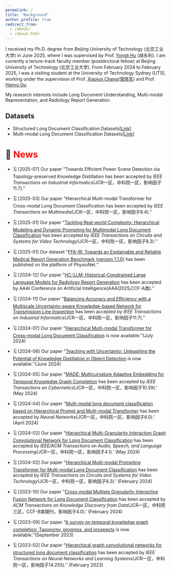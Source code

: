 ```yaml
---
permalink: /
title: "Background"
author_profile: true
redirect_from: 
  - /about/
  - /about.html
---
```

I received my Ph.D. degree from Beijing University of Technology (北京工业大学) in June 2025, where I was supervised by Prof. [Yongli Hu](https://ieeexplore.ieee.org/author/37420507000) (胡永利). I am currently a tenure-track faculty member (postdoctoral fellow) at Beijing University of Technology (北京工业大学). From February 2024 to February 2025, I was a visiting student at the University of Technology Sydney (UTS), working under the supervision of Prof. [Xiaojun Chang](https://ieeexplore.ieee.org/author/37085779024)([常晓军](https://www.xiaojun.ai/)) and Prof. [Hanyu Gu](https://profiles.uts.edu.au/Hanyu.Gu).

My research interests include Long Document Understanding, Multi-modal Representation, and Radiology Report Generation.

## Datasets
- Structured Long Document Classification Datasets[[Link]](https://drive.google.com/drive/folders/1GAQJ0oWRObOuFIbTeVE8vFI0zBkRG1pa)
- Multi-modal Long Document Classification Datasets[[Link]](https://drive.google.com/drive/folders/1759nBGt7J0ZkUK8-jSbAys9_SANQVC-E)

# 📢 <span style="color:red;">News</span>

* 🗓️ [2025-07] Our paper "Towards Efficient Power Scene Detection via Topology-preserved Knowledge Distillation has been accepted by *IEEE Transactions on Industrial Informatics*(JCR一区，中科院一区，影响因子11.7).’’
  
* 🗓️ [2025-03] Our paper "Hierarchical Multi-modal Transformer for Cross-modal Long Document Classification has been accepted by *IEEE Transactions on Multimedia*(JCR一区，中科院一区，影响因子8.4).’’
  
* 🗓️ [2025-01] Our paper "[Tackling Real-world Complexity: Hierarchical Modeling and Dynamic Prompting for Multimodal Long Document Classification](https://ieeexplore.ieee.org/document/10869505) has been accepted by *IEEE Transactions on Circuits and Systems for Video Technology*(JCR一区，中科院一区，影响因子8.3).’’
  
* 🗓️ [2025-01] Our dataset "[FFA-IR: Towards an Explainable and Reliable Medical Report Generation Benchmark (version 1.1.0)](https://physionet.org/content/ffa-ir-medical-report/1.1.0/) has been published on the platform of PhysioNet.’’

* 🗓️ [2024-12] Our paper "[HC-LLM: Historical-Constrained Large Language Models for Radiology Report Generation](https://arxiv.org/pdf/2412.11070) has been accepted by AAAI Conference on Artificial Intelligence(AAAI2025,CCF-A类).’’

* 🗓️ [2024-11] Our paper "[Balancing Accuracy and Efficiency with a Multiscale Uncertainty-aware Knowledge-based Network for Transmission Line Inspection](https://ieeexplore.ieee.org/abstract/document/10841846) has been accepted by *IEEE Transactions on Industrial Informatics*(JCR一区，中科院一区，影响因子11.7).’’

* 🗓️ [2024-07]  Our paper "[Hierarchical Multi-modal Transformer for Cross-modal Long Document Classification](https://arxiv.org/abs/2407.10105) is now available.’’(July 2024)
  
* 🗓️ [2024-06]  Our paper "[Teaching with Uncertainty: Unleashing the Potential of Knowledge Distillation in Object Detection](https://arxiv.org/pdf/2406.06999) is now available.’’(June 2024)
  
* 🗓️ [2024-05]  Our paper "[MADE: Multicurvature Adaptive Embedding for Temporal Knowledge Graph Completion](https://example.com/paper2) has been accepted by *IEEE Transactions on Cybernetics*(JCR一区，中科院一区，影响因子10.59).’ (May 2024)

* 🗓️ [2024-04]  Our paper "[Multi-modal long document classification based on Hierarchical Prompt and Multi-modal Transformer](https://www.sciencedirect.com/science/article/pii/S0893608024002466) has been accepted by *Neural Networks*(JCR一区，中科院一区，影响因子6.0).’ (April 2024)
  
* 🗓️ [2024-02]  Our paper "[Hierarchical Multi-Granularity Interaction Graph Convolutional Network for Long Document Classification](https://ieeexplore.ieee.org/abstract/document/10452857) has been accepted by *IEEE/ACM Transactions on Audio, Speech, and Language Processing*(JCR一区，中科院一区，影响因子4.1).’ (May 2024)

* 🗓️ [2024-02]  Our paper "[Hierarchical Multi-modal Prompting Transformer for Multi-modal Long Document Classification](https://ieeexplore.ieee.org/abstract/document/10439279) has been accepted by *IEEE Transactions on Circuits and Systems for Video Technology*(JCR一区，中科院一区，影响因子8.3).’ (February 2024)

* 🗓️ [2023-10]  Our paper "[Cross-modal Multiple Granularity Interactive Fusion Network for Long Document Classification](https://d1wqtxts1xzle7.cloudfront.net/112796084/3631711-libre.pdf?1711536370=&response-content-disposition=inline%3B+filename%3DCross_Modal_Multiple_Granularity_Interac.pdf&Expires=1720709336&Signature=eO-TGsAWvuJIF~YccOZndw22qYfn2zwAmRFjBljMWX~jmWGY71~gI0yEdRjoB5dBEceBcorLNnHw8R2qiJfRxzPXu3KiB-pi4iIpjdp4qdY8e6p3dLnb4erviNjdx1e9BTaqdVWDso1K4jlX7bxdD2LxvRoziZoBl9ZPsZLw9~weEs2DUMFBlI~S1pltmOYqRkIbdzrnxcnGnusTxKQ0f8NO7c~MTcXmLsl-oat~WLQ0CuzdxxLD8RwC5zjOrHfM4dOlxeDvO0cGRREbImkmAHxxy4OZl7Y9PVkYsRauGoNqP0KHRTtDAHCKFDrsWXwNU1YVvU8YjZFh0YBQYadEvQ__&Key-Pair-Id=APKAJLOHF5GGSLRBV4ZA) has been accepted by *ACM Transactions on Knowledge Discovery from Data*(JCR一区，中科院三区，CCF-B类期刊，影响因子4.0).’ (February 2024)

* 🗓️ [2023-09]  Our paper "[A survey on temporal knowledge graph completion: Taxonomy, progress, and prospects](https://arxiv.org/abs/2308.02457) is now available.’’(September 2023)

* 🗓️ [2023-02]  Our paper "[Hierarchical graph convolutional networks for structured long document classification](https://drive.google.com/file/d/1iI7P9i6yexFjBFh7jndTY_DDv1xgeq1Q/view) has been accepted by *IEEE Transactions on Neural Networks and Learning Systems*(JCR一区，中科院一区，影响因子14.255).’’ (February 2023)


